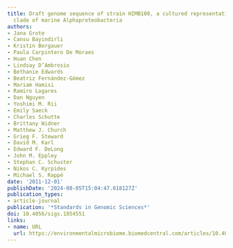 ```yaml
---
title: Draft genome sequence of strain HIMB100, a cultured representative of the SAR116
  clade of marine Alphaproteobacteria
authors:
- Jana Grote
- Cansu Bayindirli
- Kristin Bergauer
- Paula Carpintero De Moraes
- Huan Chen
- Lindsay D’Ambrosio
- Bethanie Edwards
- Beatriz Fernández-Gómez
- Mariam Hamisi
- Ramiro Logares
- Dan Nguyen
- Yoshimi M. Rii
- Emily Saeck
- Charles Schutte
- Brittany Widner
- Matthew J. Church
- Grieg F. Steward
- David M. Karl
- Edward F. DeLong
- John M. Eppley
- Stephan C. Schuster
- Nikos C. Kyrpides
- Michael S. Rappé
date: '2011-12-01'
publishDate: '2024-08-05T15:04:47.618127Z'
publication_types:
- article-journal
publication: '*Standards in Genomic Sciences*'
doi: 10.4056/sigs.1854551
links:
- name: URL
  url: https://environmentalmicrobiome.biomedcentral.com/articles/10.4056/sigs.1854551
---
```

